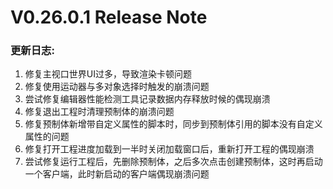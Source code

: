 # V0.26.0.1 Release Note

### 更新日志: 

1. 修复主视口世界UI过多，导致渲染卡顿问题
2. 修复使用运动器与多对象选择时触发的崩溃问题
3. 尝试修复编辑器性能检测工具记录数据内存释放时候的偶现崩溃
4. 修复退出工程时清理预制体的崩溃问题
5. 修复预制体新增带自定义属性的脚本时，同步到预制体引用的脚本没有自定义属性的问题
6. 修复打开工程进度加载到一半时关闭加载窗口后，重新打开工程的偶现崩溃
7. 尝试修复运行工程后，先删除预制体，之后多次点击创建预制体，这时再启动一个客户端，此时新启动的客户端偶现崩溃问题
